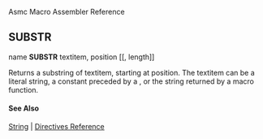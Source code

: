 Asmc Macro Assembler Reference

## SUBSTR

name **SUBSTR** textitem, position [[, length]]

Returns a substring of textitem, starting at position. The textitem can be a literal string, a constant preceded by a , or the string returned by a macro function.

#### See Also

[String](string.md) | [Directives Reference](readme.md)
